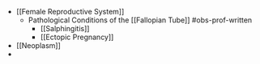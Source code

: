 - [[Female Reproductive System]]
  - Pathological Conditions of the [[Fallopian Tube]] #obs-prof-written
    - [[Salphingitis]]
    - [[Ectopic Pregnancy]]
- [[Neoplasm]]
-
